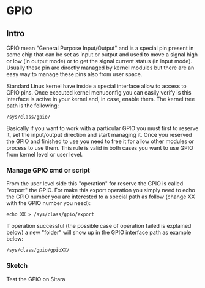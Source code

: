 GPIO
==== 

## Intro 
GPIO mean "General Purpose Input/Output" and is a special pin present in some chip that can be set as input or output and used to move a signal high or low (in output mode) or to get the signal current status (in input mode). Usually these pin are directly managed by kernel modules but there are an easy way to manage these pins also from user space.

Standard Linux kernel have inside a special interface allow to access to GPIO pins. Once executed kernel menuconfig you can easily verify is this interface is active in your kernel and, in case, enable them. The kernel tree path is the following:

    /sys/class/gpio/

Basically if you want to work with a particular GPIO you must first to reserve it, set the input/output direction and start managing it. Once you reserved the GPIO and finished to use you need to free it for allow other modules or process to use them. This rule is valid in both cases you want to use GPIO from kernel level or user level.

### Manage GPIO cmd or script 

From the user level side this "operation" for reserve the GPIO is called "export" the GPIO. For make this export operation you simply need to echo the GPIO number you are interested to a special path as follow (change XX with the GPIO number you need):

    echo XX > /sys/class/gpio/export

If operation successful (the possible case of operation failed is explained below) a new "folder" will show up in the GPIO interface path as example below:

    /sys/class/gpio/gpioXX/
    
    
### Sketch 

Test the GPIO on Sitara 
